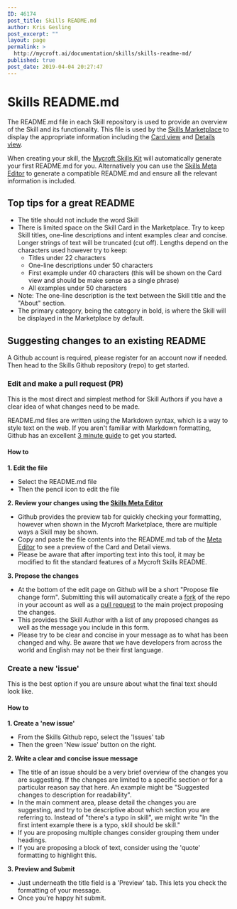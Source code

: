 ```yaml
---
ID: 46174
post_title: Skills README.md
author: Kris Gesling
post_excerpt: ""
layout: page
permalink: >
  http://mycroft.ai/documentation/skills/skills-readme-md/
published: true
post_date: 2019-04-04 20:27:47
---
```

# Skills README.md

The README.md file in each Skill repository is used to provide an overview of the Skill and its functionality. This file is used by the [Skills Marketplace](https://market.mycroft.ai/) to display the appropriate information including the [Card view](https://market.mycroft.ai/skills) and [Details view](https://market.mycroft.ai/skill/mycroft-weather).

When creating your skill, the [Mycroft Skills Kit](https://mycroft.ai/documentation/skills/msk/) will automatically generate your first README.md for you. Alternatively you can use the [Skills Meta Editor](https://mycroft.ai/skill-meta-editor) to generate a compatible README.md and ensure all the relevant information is included.

## Top tips for a great README  
- The title should not include the word Skill  
- There is limited space on the Skill Card in the Marketplace. Try to keep Skill titles, one-line descriptions and intent examples clear and concise. Longer strings of text will be truncated (cut off). Lengths depend on the characters used however try to keep:
  - Titles under 22 characters
  - One-line descriptions under 50 characters
  - First example under 40 characters (this will be shown on the Card view and should be make sense as a single phrase)
  - All examples under 50 characters
- Note: The one-line description is the text between the Skill title and the "About" section.
- The primary category, being the category in bold, is where the Skill will be displayed in the Marketplace by default.

## Suggesting changes to an existing README  
A Github account is required, please register for an account now if needed. Then head to the Skills Github repository (repo) to get started.

### Edit and make a pull request (PR)  
This is the most direct and simplest method for Skill Authors if you have a clear idea of what changes need to be made.

README.md files are written using the Markdown syntax, which is a way to style text on the web. If you aren't familiar with Markdown formatting, Github has an excellent [3 minute guide](https://guides.github.com/features/mastering-markdown/) to get you started.

#### How to  
**1. Edit the file**  
- Select the README.md file  
- Then the pencil icon to edit the file

**2. Review your changes using the [Skills Meta Editor](https://mycroft.ai/skill-meta-editor)**  
- Github provides the preview tab for quickly checking your formatting, however when shown in the Mycroft Marketplace, there are multiple ways a Skill may be shown.  
- Copy and paste the file contents into the README.md tab of the [Meta Editor](https://mycroft.ai/skill-meta-editor) to see a preview of the Card and Detail views.  
- Please be aware that after importing text into this tool, it may be modified to fit the standard features of a Mycroft Skills README.

**3. Propose the changes**  
- At the bottom of the edit page on Github will be a short "Propose file change form". Submitting this will automatically create a [fork](https://guides.github.com/activities/forking/) of the repo in your account as well as a [pull request](https://guides.github.com/activities/forking/#making-a-pull-request) to the main project proposing the changes.  
- This provides the Skill Author with a list of any proposed changes as well as the message you include in this form.  
- Please try to be clear and concise in your message as to what has been changed and why. Be aware that we have developers from across the world and English may not be their first language.

### Create a new 'issue'  
This is the best option if you are unsure about what the final text should look like.

#### How to  
**1. Create a 'new issue'**  
- From the Skills Github repo, select the 'Issues' tab  
- Then the green 'New issue' button on the right.

**2. Write a clear and concise issue message**  
- The title of an issue should be a very brief overview of the changes you are suggesting. If the changes are limited to a specific section or for a particular reason say that here. An example might be "Suggested changes to description for readability".  
- In the main comment area, please detail the changes you are suggesting, and try to be descriptive about which section you are referring to. Instead of "there's a typo in skill", we might write "In the first intent example there is a typo, sklil should be skill."  
- If you are proposing multiple changes consider grouping them under headings.  
- If you are proposing a block of text, consider using the 'quote' formatting to highlight this.

**3. Preview and Submit**  
- Just underneath the title field is a 'Preview' tab. This lets you check the formatting of your message.  
- Once you're happy hit submit.
